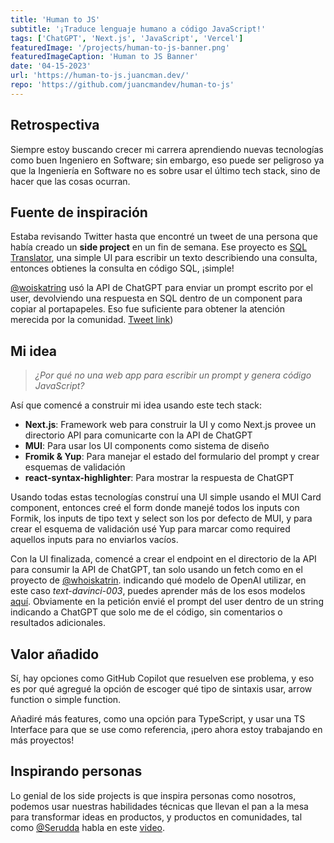 ```yaml
---
title: 'Human to JS'
subtitle: '¡Traduce lenguaje humano a código JavaScript!'
tags: ['ChatGPT', 'Next.js', 'JavaScript', 'Vercel']
featuredImage: '/projects/human-to-js-banner.png'
featuredImageCaption: 'Human to JS Banner'
date: '04-15-2023'
url: 'https://human-to-js.juancman.dev/'
repo: 'https://github.com/juancmandev/human-to-js'
---
```


## Retrospectiva

Siempre estoy buscando crecer mi carrera aprendiendo nuevas tecnologías como buen Ingeniero en Software; sin embargo, eso puede ser peligroso ya que la Ingeniería en Software no es sobre usar el último tech stack, sino de hacer que las cosas ocurran.

## Fuente de inspiración

Estaba revisando Twitter hasta que encontré un tweet de una persona que había creado un **side project** en un fin de semana. Ese proyecto es [SQL Translator](https://www.sqltranslate.app/), una simple UI para escribir un texto describiendo una consulta, entonces obtienes la consulta en código SQL, ¡simple!

[@woiskatring](https://twitter.com/whoiskatrin?ref_src=twsrc%5Etfw%7Ctwcamp%5Etweetembed%7Ctwterm%5E1634973237829599233%7Ctwgr%5Eb49b9d28e6ea7383ef16ea3c8c6040656ff0c944%7Ctwcon%5Es1_&ref_url=https%3A%2F%2Fpublish.twitter.com%2F%3Fquery%3Dhttps3A2F2Ftwitter.com2Fwhoiskatrin2Fstatus2F1634973237829599233widget%3DTweet) usó la API de ChatGPT para enviar un prompt escrito por el user, devolviendo una respuesta en SQL dentro de un component para copiar al portapapeles. Eso fue suficiente para obtener la atención merecida por la comunidad. [Tweet link](https://twitter.com/whoiskatrin/status/1634973237829599233))

## Mi idea

> _¿Por qué no una web app para escribir un prompt y genera código JavaScript?_

Así que comencé a construir mi idea usando este tech stack:

- **Next.js**: Framework web para construir la UI y como Next.js provee un directorio API para comunicarte con la API de ChatGPT
- **MUI**: Para usar los UI components como sistema de diseño
- **Fromik & Yup**: Para manejar el estado del formulario del prompt y crear esquemas de validación
- **react-syntax-highlighter**: Para mostrar la respuesta de ChatGPT

Usando todas estas tecnologías construí una UI simple usando el MUI Card component, entonces creé el form donde manejé todos los inputs con Formik, los inputs de tipo text y select son los por defecto de MUI, y para crear el esquema de validación usé Yup para marcar como required aquellos inputs para no enviarlos vacíos.

Con la UI finalizada, comencé a crear el endpoint en el directorio de la API para consumir la API de ChatGPT, tan solo usando un fetch como en el proyecto de [@whoiskatrin](https://twitter.com/whoiskatrin?ref_src=twsrc%5Etfw%7Ctwcamp%5Etweetembed%7Ctwterm%5E1634973237829599233%7Ctwgr%5Eb49b9d28e6ea7383ef16ea3c8c6040656ff0c944%7Ctwcon%5Es1_&ref_url=https%3A%2F%2Fpublish.twitter.com%2F%3Fquery%3Dhttps3A2F2Ftwitter.com2Fwhoiskatrin2Fstatus2F1634973237829599233widget%3DTweet). indicando qué modelo de OpenAI utilizar, en este caso _text-davinci-003_, puedes aprender más de los esos modelos [aquí](https://platform.openai.com/docs/api-reference/models/list). Obviamente en la petición envié el prompt del user dentro de un string indicando a ChatGPT que solo me de el código, sin comentarios o resultados adicionales.

## Valor añadido

Sí, hay opciones como GitHub Copilot que resuelven ese problema, y eso es por qué agregué la opción de escoger qué tipo de sintaxis usar, arrow function o simple function.

Añadiré más features, como una opción para TypeScript, y usar una TS Interface para que se use como referencia, ¡pero ahora estoy trabajando en más proyectos!

## Inspirando personas

Lo genial de los side projects is que inspira personas como nosotros, podemos usar nuestras habilidades técnicas que llevan el pan a la mesa para transformar ideas en productos, y productos en comunidades, tal como [@Serudda](https://twitter.com/serudda) habla en este [video](https://www.youtube.com/watch?v=LXgPNdw8avI&t).
